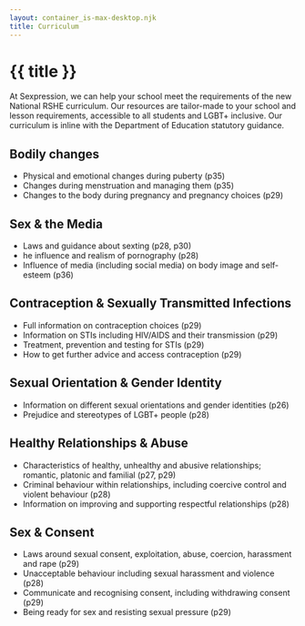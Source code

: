 ```yaml
---
layout: container_is-max-desktop.njk
title: Curriculum
---
```

# {{ title }}

At Sexpression, we can help your school meet the requirements of the new National RSHE curriculum. Our resources are tailor-made to your school and lesson requirements, accessible to all students and LGBT+ inclusive. Our curriculum is inline with the Department of Education statutory guidance.

## Bodily changes
- Physical and emotional changes during puberty (p35)
- Changes during menstruation and managing them (p35)
- Changes to the body during pregnancy and pregnancy choices (p29)

## Sex & the Media
- Laws and guidance about sexting (p28, p30)
- he influence and realism of pornography (p28)
- Influence of media (including social media) on body image and self-esteem (p36)

## Contraception & Sexually Transmitted Infections
- Full information on contraception choices (p29)
- Information on STIs including HIV/AIDS and their transmission (p29)
- Treatment, prevention and testing for STIs (p29)
- How to get further advice and access contraception (p29)

## Sexual Orientation & Gender Identity
- Information on different sexual orientations and gender identities (p26)
- Prejudice and stereotypes of LGBT+ people (p28)

## Healthy Relationships & Abuse
- Characteristics of healthy, unhealthy and abusive relationships; romantic, platonic and familial (p27, p29)
- Criminal behaviour within relationships, including coercive control and violent behaviour (p28)
- Information on improving and supporting respectful relationships (p28)

## Sex & Consent
- Laws around sexual consent, exploitation, abuse, coercion, harassment and rape (p29)
- Unacceptable behaviour including sexual harassment and violence (p28)
- Communicate and recognising consent, including withdrawing consent (p29)
- Being ready for sex and resisting sexual pressure (p29)